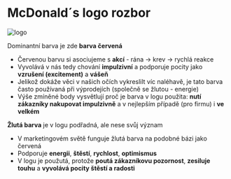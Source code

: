 # McDonald´s logo rozbor

![logo](https://1000logos.net/wp-content/uploads/2017/03/McDonalds-logo.png)  

Dominantní barva je zde **barva červená**
- Červenou barvu si asociujeme s **akcí** - rána -> krev -> rychlá reakce
- Vyvolává v nás tedy chování **impulzivní** a podporuje pocity jako **vzrušení (excitement)** a **vášeň**
- Jelikož dokáže věci v našich očích vykreslilt víc naléhavě, je tato barva často používaná při výprodejích (společně se žlutou - energie)
- Výše zmíněné body vysvětlují proč je barva v logu použita: **nutí zákazníky nakupovat impulzivně** a v nejlepším případě (pro firmu) i **ve velkém**  
  
**Žlutá barva** je v logu podřadná, ale nese svůj význam
- V marketingovém světě funguje žlutá barva na podobné bázi jako červená
- Podporuje **energii**, **štěstí**, **rychlost**, **optimismus**
- V logu je použutá, protože **poutá zákazníkovu pozornost**, **zesiluje touhu** a **vyvolává pocity štěstí a radosti**
